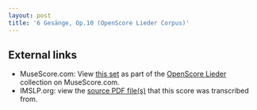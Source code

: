 ```yaml
---
layout: post
title: '6 Gesänge, Op.10 (OpenScore Lieder Corpus)'
---
```


## External links

- MuseScore.com: View [this set] as part of the [OpenScore Lieder] collection on MuseScore.com.
- IMSLP.org: view the [source PDF file(s)][IMSLP] that this score was transcribed from.

[IMSLP]: https://imslp.org/wiki/Special:ReverseLookup/96278
[this set]: https://musescore.com/openscore-lieder-corpus/sets/5109140
[OpenScore Lieder]: https://musescore.com/openscore-lieder-corpus
